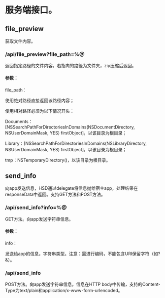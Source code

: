 # 服务端接口。

## file_preview

获取文件内容。

### /api/file_preview?file_path=%@

返回指定路径的文件内容。若指向的路径为文件夹，zip压缩后返回。

#### 参数：

file_path：

使用绝对路径直接返回该路径内容；

使用相对路径必须为以下情况开头：

Documents：[NSSearchPathForDirectoriesInDomains(NSDocumentDirectory, NSUserDomainMask, YES) firstObject]，以该目录为根目录；

Library：[NSSearchPathForDirectoriesInDomains(NSLibraryDirectory, NSUserDomainMask, YES) firstObject]，以该目录为根目录；

tmp：NSTemporaryDirectory()，以该目录为根目录。

## send_info

向app发送信息，HSD通过delegate将信息抛给宿主app，处理结果在responseData中返回。支持GET方法和POST方法。

### /api/send_info?info=%@

GET方法。向app发送字符串信息。

#### 参数：

info：

发送给app的信息，字符串类型。注意：需进行编码，不能包含URI保留字符（如?&）。

### /api/send_info

POST方法。向app发送字符串信息，信息在HTTP body中传输，支持的Content-Type为text/plain和application/x-www-form-urlencoded。
